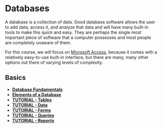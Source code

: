 # Databases

A database is a collection of data. Good database software allows the user to add data, access it, and analyze that data and will have many built-in tools to make this quick and easy. They are perhaps the single most important piece of software that a computer possesses and most people are completely unaware of them.

For this course, we will focus on [Microsoft Access](https://products.office.com/en-us/access), because it comes with a relatively easy-to-use built-in interface, but there are many, many other options out there of varying levels of complexity.

## Basics

* [**Database Fundamentals**](fundamentals.md)
* [**Elements of a Database**](elements.md)
* [**TUTORIAL - Tables**](tutorial-tables.md)
* [**TUTORIAL - Data**](tutorial-data.md)
* [**TUTORIAL - Forms**](tutorial-forms.md)
* [**TUTORIAL - Queries**](tutorial-queries.md)
* [**TUTORIAL - Reports**](tutorial-reports.md)
